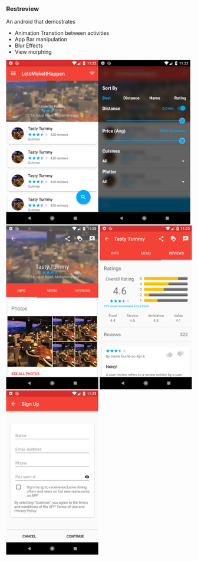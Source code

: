### Restreview
An android that demostrates
* Animation Transtion between activities
* App Bar manipulation
* Blur Effects
* View morphing

<img src="https://github.com/Rezwan-dev/Restreview/blob/master/Screenshot_1567531415.png?raw=true" width="250"><img src="https://github.com/Rezwan-dev/Restreview/blob/master/Screenshot_1567531403.png?raw=true" width="250"><img src="https://github.com/Rezwan-dev/Restreview/blob/master/Screenshot_1567531434.png?raw=true" width="250">
<img src="https://github.com/Rezwan-dev/Restreview/blob/master/Screenshot_1567531446.png?raw=true" width="250"><img src="https://github.com/Rezwan-dev/Restreview/blob/master/Screenshot_1567531464.png?raw=true" width="250">
